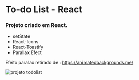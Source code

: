 # To-do List - React

<h3> Projeto criado em React. </h3>
  <ul>
    <li>setState</li>
    <li>React-Icons</li>
    <li>React-Toastify</li>
    <li>Parallax Efect</li>
  </ul>

Efeito paralax retirado de : https://animatedbackgrounds.me/
  
  ![projeto todolist](https://user-images.githubusercontent.com/99617992/174379232-ca508b4b-d2f9-417e-aa4c-658c9692e35c.png)
